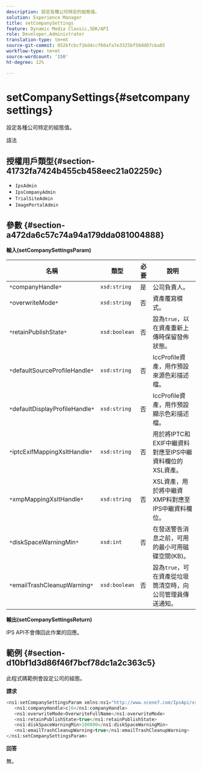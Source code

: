 ```yaml
---
description: 設定各種公司特定的組態值。
solution: Experience Manager
title: setCompanySettings
feature: Dynamic Media Classic,SDK/API
role: Developer,Administrator
translation-type: tm+mt
source-git-commit: 052bfcbcf1bd4ccf60afa7e3325bf58dd07cba85
workflow-type: tm+mt
source-wordcount: '158'
ht-degree: 12%

---
```



# setCompanySettings{#setcompanysettings}

設定各種公司特定的組態值。

語法

## 授權用戶類型{#section-41732fa7424b455cb458eec21a02259c}

* `IpsAdmin`
* `IpsCompanyAdmin`
* `TrialSiteAdmin`
* `ImagePortalAdmin`

## 參數 {#section-a472da6c57c74a94a179dda081004888}

**輸入(setCompanySettingsParam)**

| 名稱 | 類型 | 必要 | 說明 |
|---|---|---|---|
| `*`companyHandle`*` | `xsd:string` | 是 | 公司負責人。 |
| `*`overwriteMode`*` | `xsd:string` | 否 | 資產覆寫模式。 |
| `*`retainPublishState`*` | `xsd:boolean` | 否 | 設為`true`，以在資產重新上傳時保留發佈狀態。 |
| `*`defaultSourceProfileHandle`*` | `xsd:string` | 否 | IccProfile資產，用作預設來源色彩描述檔。 |
| `*`defaultDisplayProfileHandle`*` | `xsd:string` | 否 | IccProfile資產，用作預設顯示色彩描述檔。 |
| `*`iptcExifMappingXsltHandle`*` | `xsd:string` | 否 | 用於將IPTC和EXIF中繼資料對應至IPS中繼資料欄位的XSL資產。 |
| `*`xmpMappingXsltHandle`*` | `xsd:string` | 否 | XSL資產，用於將中繼資XMP料對應至IPS中繼資料欄位。 |
| `*`diskSpaceWarningMin`*` | `xsd:int` | 否 | 在發送警告消息之前，可用的最小可用磁碟空間(KB)。 |
| `*`emailTrashCleanupWarning`*` | `xsd:boolean` | 否 | 設為`true`，可在資產從垃圾筒清空時，向公司管理員傳送通知。 |

**輸出(setCompanySettingsReturn)**

IPS API不會傳回此作業的回應。

## 範例 {#section-d10bf1d3d86f46f7bcf78dc1a2c363c5}

此程式碼範例會設定公司的組態。

**請求**

```java
<ns1:setCompanySettingsParam xmlns:ns1="http://www.scene7.com/IpsApi/xsd/2008-01-15">
   <ns1:companyHandle>c|6</ns1:companyHandle>
   <ns1:overwriteMode>OverwriteFullName</ns1:overwriteMode>
   <ns1:retainPublishState>true</ns1:retainPublishState>
   <ns1:diskSpaceWarningMin>100000</ns1:diskSpaceWarningMin>
   <ns1:emailTrashCleanupWarning>true</ns1:emailTrashCleanupWarning>
</ns1:setCompanySettingsParam>
```

**回答**

無。
